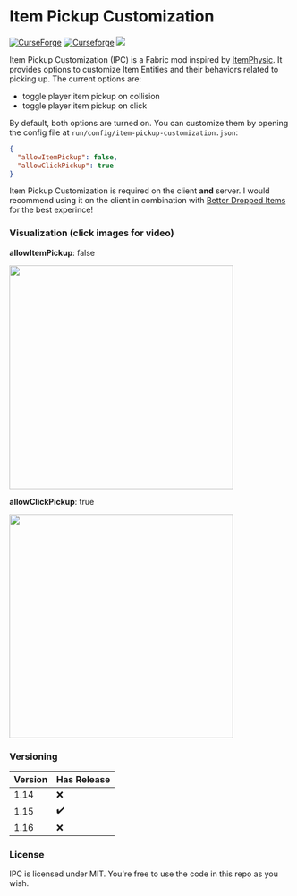 # Item Pickup Customization
[![CurseForge](http://cf.way2muchnoise.eu/full_377492_downloads.svg)](https://www.curseforge.com/minecraft/mc-mods/item-pickup-customization)
[![Curseforge](http://cf.way2muchnoise.eu/versions/For%20MC_377492_all.svg)](https://www.curseforge.com/minecraft/mc-mods/item-pickup-customization)
[![](https://jitpack.io/v/Draylar/item-pickup-customization.svg)](https://jitpack.io/#Draylar/item-pickup-customization)

Item Pickup Customization (IPC) is a Fabric mod inspired by [ItemPhysic](https://www.curseforge.com/minecraft/mc-mods/itemphysic). It provides options to customize Item Entities and their behaviors related to picking up. The current options are:
- toggle player item pickup on collision
- toggle player item pickup on click

By default, both options are turned on. You can customize them by opening the config file at `run/config/item-pickup-customization.json`:
```json
{
  "allowItemPickup": false,
  "allowClickPickup": true
}
```

Item Pickup Customization is required on the client **and** server. I would recommend using it on the client in combination with [Better Dropped Items](https://github.com/Draylar/better-dropped-items) for the best experince!

### Visualization (click images for video)
**allowItemPickup**: false

<a href="https://streamable.com/cn726h"><img src="https://i.imgur.com/gGxFs0S.png" width="400"></a>

**allowClickPickup**: true

<a href="https://streamable.com/jpazkh"><img src="https://i.imgur.com/MUGHqB1.png" width="400"></a>

### Versioning
| Version  | Has Release |
| ------------- | ------------- |
| 1.14  |    ❌ |
| 1.15  |    ✔️ |
| 1.16  |    ❌ |

### License
IPC is licensed under MIT. You're free to use the code in this repo as you wish.
